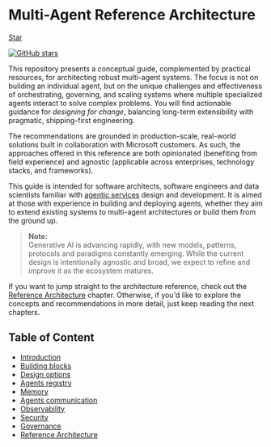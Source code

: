 # Multi-Agent Reference Architecture

<!--mdbook-begin-->

<a class="github-button" href="https://github.com/microsoft/multi-agent-reference-architecture" data-icon="octicon-star" data-size="large" data-show-count="true" aria-label="Give us a start on GitHub">Star</a>

<script async defer src="https://buttons.github.io/buttons.js"></script>
<!--mdbook-end-->

[![GitHub stars](https://img.shields.io/github/stars/microsoft/multi-agent-reference-architecture?style=social)](https://github.com/microsoft/multi-agent-reference-architecture/stargazers)

This repository presents a conceptual guide, complemented by practical
resources, for architecting robust multi-agent systems. The focus is not on
building an individual agent, but on the unique challenges and effectiveness of
orchestrating, governing, and scaling systems where multiple specialized agents
interact to solve complex problems. You will find actionable guidance for
_designing for change_, balancing long-term extensibility with pragmatic,
shipping-first engineering.

The recommendations are grounded in production-scale, real-world solutions built
in collaboration with Microsoft customers. As such, the approaches offered in
this reference are both opinionated (benefiting from field experience) and
agnostic (applicable across enterprises, technology stacks, and frameworks).

This guide is intended for software architects, software engineers and data
scientists familiar with
[agentic services](https://www.anthropic.com/engineering/building-effective-agents)
design and development. It is aimed at those with experience in building and
deploying agents, whether they aim to extend existing systems to multi-agent
architectures or build them from the ground up.

> **Note:**  
> Generative AI is advancing rapidly, with new models, patterns, protocols and
> paradigms constantly emerging. While the current design is intentionally
> agnostic and broad, we expect to refine and improve it as the ecosystem
> matures.

If you want to jump straight to the architecture reference, check out the
[Reference Architecture](/docs/reference-architecture/Reference-Architecture.md)
chapter. Otherwise, if you'd like to explore the concepts and recommendations in
more detail, just keep reading the next chapters.

## Table of Content

- [Introduction](docs/Introduction.md)
- [Building blocks](docs/building-blocks/Building-Blocks.md)
- [Design options](./docs/design-options/Design-Options.md)
- [Agents registry](./docs/agent-registry/Agent-Registry.md)
- [Memory](./docs/memory/Memory.md)
- [Agents communication](docs/agents-communication/Agents-Communication.md)
- [Observability](docs/observability/Observability.md)
- [Security](docs/security/Security.md)
- [Governance](docs/governance/Governance.md)
- [Reference Architecture](/docs/reference-architecture/Reference-Architecture.md)
